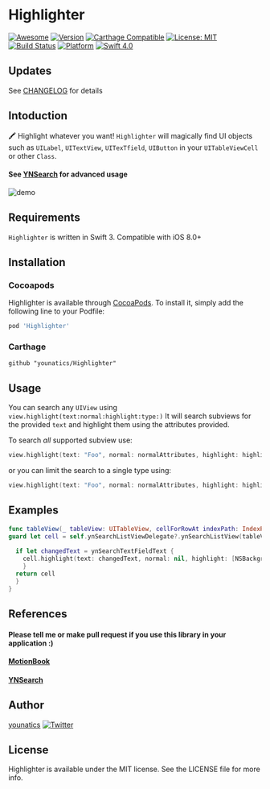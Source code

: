 # Highlighter
[![Awesome](https://cdn.rawgit.com/sindresorhus/awesome/d7305f38d29fed78fa85652e3a63e154dd8e8829/media/badge.svg)](https://github.com/sindresorhus/awesome)
[![Version](https://img.shields.io/cocoapods/v/Highlighter.svg?style=flat)](http://cocoapods.org/pods/Highlighter)
[![Carthage Compatible](https://img.shields.io/badge/Carthage-compatible-4BC51D.svg?style=flat)](https://github.com/Carthage/Carthage)
[![License: MIT](https://img.shields.io/badge/license-MIT-blue.svg?style=flat)](https://github.com/younatics/Highlighter/blob/master/LICENSE)
[![Build Status](https://travis-ci.org/younatics/Highlighter.svg?branch=master)](https://travis-ci.org/younatics/Highlighter)
[![Platform](https://img.shields.io/cocoapods/p/Highlighter.svg?style=flat)](http://cocoapods.org/pods/Highlighter)
[![Swift 4.0](https://img.shields.io/badge/Swift-4.0-orange.svg?style=flat)](https://developer.apple.com/swift/)

## Updates
See [CHANGELOG](https://github.com/younatics/Highlighter/blob/master/CHANGELOG.md) for details

## Intoduction
🖍 Highlight whatever you want! `Highlighter` will magically find UI objects such as `UILabel`, `UITextView`, `UITexTfield`, `UIButton` in your `UITableViewCell` or other `Class`.
#### See [YNSearch](https://github.com/younatics/YNSearch) for advanced usage

![demo](Images/Highlighter.gif)

## Requirements

`Highlighter` is written in Swift 3. Compatible with iOS 8.0+

## Installation

### Cocoapods

Highlighter is available through [CocoaPods](http://cocoapods.org). To install
it, simply add the following line to your Podfile:

```ruby
pod 'Highlighter'
```
### Carthage
```
github "younatics/Highlighter"
```

## Usage
You can search any `UIView` using `view.highlight(text:normal:highlight:type:)` 
It will search subviews for the provided `text` and highlight them using the attributes provided.

To search _all_ supported subview use:
```swift
view.highlight(text: "Foo", normal: normalAttributes, highlight: highlightedAttributes)
```

or you can limit the search to a single type using:
```swift
view.highlight(text: "Foo", normal: normalAttributes, highlight: highlightedAttributes, type: UIButton.self)
```

## Examples
```swift
func tableView(_ tableView: UITableView, cellForRowAt indexPath: IndexPath) -> UITableViewCell {
guard let cell = self.ynSearchListViewDelegate?.ynSearchListView(tableView, cellForRowAt: indexPath) as? SearchViewCell else { return UITableViewCell() }
            
  if let changedText = ynSearchTextFieldText {
    cell.highlight(text: changedText, normal: nil, highlight: [NSBackgroundColorAttributeName: UIColor.yellow])
    }
  return cell
  }
}
```

## References
#### Please tell me or make pull request if you use this library in your application :) 
#### [MotionBook](https://github.com/younatics/MotionBook)
#### [YNSearch](https://github.com/younatics/YNSearch)

## Author
[younatics](https://twitter.com/younatics)
<a href="http://twitter.com/younatics" target="_blank"><img alt="Twitter" src="https://img.shields.io/twitter/follow/younatics.svg?style=social&label=Follow"></a>

## License
Highlighter is available under the MIT license. See the LICENSE file for more info.
